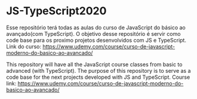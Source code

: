 # JS-TypeScript2020

Esse repositório  terá todas as aulas do curso de JavaScript do básico ao avançado(com TypeScript).
O objetivo desse repositório é servir como code base para os proximo projetos desenvolvidos com JS e TypeScript.
Link do curso: https://www.udemy.com/course/curso-de-javascript-moderno-do-basico-ao-avancado/

This repository will have all the JavaScript course classes from basic to advanced (with TypeScript).
The purpose of this repository is to serve as a code base for the next projects developed with JS and TypeScript.
Course link: https://www.udemy.com/course/curso-de-javascript-moderno-do-basico-ao-avancado/
